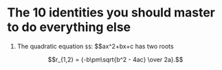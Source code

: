 # The 10 identities you should master to do everything else
1. The quadratic equation `$$`: $$ax^2+bx+c has two roots

$$r_{1,2} = {-b\pm\sqrt{b^2 - 4ac} \over 2a}.$$
